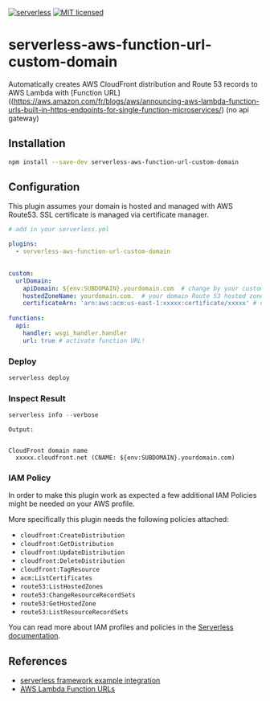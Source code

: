 [![serverless](http://public.serverless.com/badges/v3.svg)](http://www.serverless.com)
[![MIT licensed](https://img.shields.io/badge/license-MIT-blue.svg)](https://raw.githubusercontent.com/Droplr/serverless-api-cloudfront/master/LICENSE)

# serverless-aws-function-url-custom-domain

Automatically creates AWS CloudFront distribution and Route 53 records to AWS Lambda with [Function URL]((https://aws.amazon.com/fr/blogs/aws/announcing-aws-lambda-function-urls-built-in-https-endpoints-for-single-function-microservices/) (no api gateway)

## Installation 
```bash
npm install --save-dev serverless-aws-function-url-custom-domain
```

## Configuration
This plugin assumes your domain is hosted and managed with AWS Route53. SSL certificate is managed via certificate manager.

```yaml
# add in your serverless.yml

plugins:
  - serverless-aws-function-url-custom-domain
  

custom:
  urlDomain:
    apiDomain: ${env:SUBDOMAIN}.yourdomain.com  # change by your custom domain
    hostedZoneName: yourdomain.com.  # your domain Route 53 hosted zone name
    certificateArn: 'arn:aws:acm:us-east-1:xxxxx:certificate/xxxxx' # need to be located at NVirgina 
    
functions:
  api:
    handler: wsgi_handler.handler
    url: true # activate function URL!

```

### Deploy
```javascript
serverless deploy
```

### Inspect Result
```javascript
serverless info --verbose
```

```
Output:


CloudFront domain name
  xxxxx.cloudfront.net (CNAME: ${env:SUBDOMAIN}.yourdomain.com)

```


### IAM Policy

In order to make this plugin work as expected a few additional IAM Policies might be needed on your AWS profile.

More specifically this plugin needs the following policies attached:

* `cloudfront:CreateDistribution`
* `cloudfront:GetDistribution`
* `cloudfront:UpdateDistribution`
* `cloudfront:DeleteDistribution`
* `cloudfront:TagResource`
* `acm:ListCertificates`
* `route53:ListHostedZones`             
* `route53:ChangeResourceRecordSets`
* `route53:GetHostedZone`
* `route53:ListResourceRecordSets` 

You can read more about IAM profiles and policies in the [Serverless documentation](https://serverless.com/framework/docs/providers/aws/guide/credentials#creating-aws-access-keys).


## References
- [serverless framework example integration](https://medium.com/@walid.karray/configuring-a-custom-domain-for-aws-lambda-function-url-with-serverless-framework-c0d78abdc253)
- [AWS Lambda Function URLs](https://aws.amazon.com/fr/blogs/aws/announcing-aws-lambda-function-urls-built-in-https-endpoints-for-single-function-microservices/)

